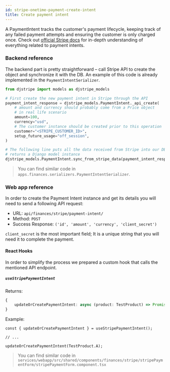 ```yaml
---
id: stripe-onetime-payment-create-intent
title: Create payment intent
---
```


A PaymentIntent tracks the customer's payment lifecycle, keeping track of any failed payment attempts and ensuring the
customer is only charged once. Check out [official Stripe docs](https://stripe.com/docs/payments/payment-intents)
for in-depth understanding of everything related to payment intents.

### Backend reference

The backend part is pretty straightforward – call Stripe API to create the object and synchronize it with the DB.
An example of this code is already implemented in the `PaymentIntentSerializer`.

```python
from djstripe import models as djstripe_models

# First create the new payment intent in Stripe through the API
payment_intent_response = djstripe_models.PaymentIntent._api_create(
    # amount and currency should probably come from a Price object
    # in real life scenario
    amount=100,
    currency="usd",
    # The customer instance should be created prior to this operation
    customer="<STRIPE_CUSTOMER_ID>",
    setup_future_usage="off_session",
)

# The following line puts all the data received from Stripe into our DB and
# returns a Django model instance
djstripe_models.PaymentIntent.sync_from_stripe_data(payment_intent_response)
```

> You can find similar code in `apps.finances.serializers.PaymentIntentSerializer`.

### Web app reference

In order to create the Payment Intent instance and get its details you will need to send a following API request:

- URL: `api/finances/stripe/payment-intent/`
- Method: `POST`
- Success Response: `('id', 'amount', 'currency', 'client_secret')`

`client_secret` is the most important field; It is a unique string that you will need it to complete the payment.


#### React Hooks

In order to simplify the process we prepared a custom hook that calls the mentioned API endpoint.

##### `useStripePaymentIntent`

Returns:

```ts
{
    updateOrCreatePaymentIntent: async (product: TestProduct) => Promise<ApiFormSubmitResponse>
}
```

Example:

```tsx
const { updateOrCreatePaymentIntent } = useStripePaymentIntent();

// ...

updateOrCreatePaymentIntent(TestProduct.A);
```


> You can find similar code in `services/webapp/src/shared/components/finances/stripe/stripePaymentForm/stripePaymentForm.component.tsx`
